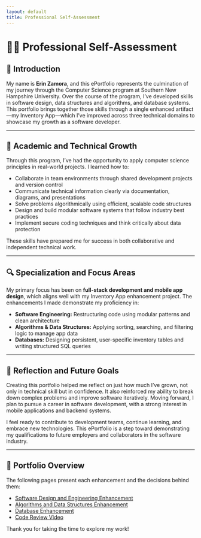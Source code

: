 ```yaml
---
layout: default
title: Professional Self-Assessment
---
```


# 🧑‍💻 Professional Self-Assessment

## 👋 Introduction

My name is **Erin Zamora**, and this ePortfolio represents the culmination of my journey through the Computer Science program at Southern New Hampshire University. Over the course of the program, I’ve developed skills in software design, data structures and algorithms, and database systems. This portfolio brings together those skills through a single enhanced artifact—my Inventory App—which I’ve improved across three technical domains to showcase my growth as a software developer.

---

## 🧠 Academic and Technical Growth

Through this program, I’ve had the opportunity to apply computer science principles in real-world projects. I learned how to:

- Collaborate in team environments through shared development projects and version control
- Communicate technical information clearly via documentation, diagrams, and presentations
- Solve problems algorithmically using efficient, scalable code structures
- Design and build modular software systems that follow industry best practices
- Implement secure coding techniques and think critically about data protection

These skills have prepared me for success in both collaborative and independent technical work.

---

## 🔍 Specialization and Focus Areas

My primary focus has been on **full-stack development and mobile app design**, which aligns well with my Inventory App enhancement project. The enhancements I made demonstrate my proficiency in:

- **Software Engineering:** Restructuring code using modular patterns and clean architecture
- **Algorithms & Data Structures:** Applying sorting, searching, and filtering logic to manage app data
- **Databases:** Designing persistent, user-specific inventory tables and writing structured SQL queries

---

## 💬 Reflection and Future Goals

Creating this portfolio helped me reflect on just how much I’ve grown, not only in technical skill but in confidence. It also reinforced my ability to break down complex problems and improve software iteratively. Moving forward, I plan to pursue a career in software development, with a strong interest in mobile applications and backend systems.

I feel ready to contribute to development teams, continue learning, and embrace new technologies. This ePortfolio is a step toward demonstrating my qualifications to future employers and collaborators in the software industry.

---

## 🧩 Portfolio Overview

The following pages present each enhancement and the decisions behind them:

- [Software Design and Engineering Enhancement](software-design/)
- [Algorithms and Data Structures Enhancement](algorithms-data/)
- [Database Enhancement](database/)
- [Code Review Video](https://your-code-review-link.com)

Thank you for taking the time to explore my work!
